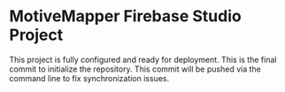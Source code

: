 # MotiveMapper Firebase Studio Project

This project is fully configured and ready for deployment. This is the final commit to initialize the repository. This commit will be pushed via the command line to fix synchronization issues.

